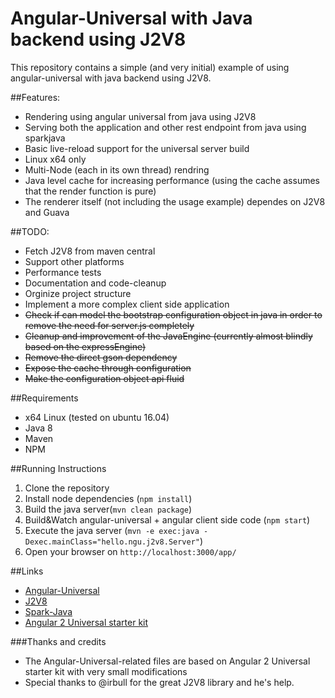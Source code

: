 # Angular-Universal with Java backend using J2V8
This repository contains a simple (and very initial) example of using angular-universal with java backend using J2V8.

##Features:
- Rendering using angular universal from java using J2V8
- Serving both the application and other rest endpoint from java using sparkjava
- Basic live-reload support for the universal server build 
- Linux x64 only
- Multi-Node (each in its own thread) rendring
- Java level cache for increasing performance (using the cache assumes that the render function is pure)
- The renderer itself (not including the usage example) dependes on J2V8 and Guava

##TODO:
- Fetch J2V8 from maven central
- Support other platforms
- Performance tests 
- Documentation and code-cleanup
- Orginize project structure
- Implement a more complex client side application
- ~~Check if can model the bootstrap configuration object in java in order to remove the need for server.js completely~~ 
- ~~Cleanup and improvement of the JavaEngine (currently almost blindly based on the expressEngine)~~
- ~~Remove the direct gson dependency~~
- ~~Expose the cache through configuration~~
- ~~Make the configuration object api fluid~~

##Requirements
- x64 Linux (tested on ubuntu 16.04)
- Java 8
- Maven
- NPM
 
##Running Instructions
1. Clone the repository
2. Install node dependencies (`npm install`)
3. Build the java server(`mvn clean package`)
4. Build&Watch angular-universal + angular client side code (`npm start`)
5. Execute the java server (`mvn -e exec:java -Dexec.mainClass="hello.ngu.j2v8.Server"`)
6. Open your browser on `http://localhost:3000/app/`

##Links
- [Angular-Universal](https://github.com/angular/universal)
- [J2V8](https://github.com/eclipsesource/J2V8)
- [Spark-Java](http://sparkjava.com/)
- [Angular 2 Universal starter kit](https://github.com/angular/universal-starter)

###Thanks and credits
- The Angular-Universal-related files are based on Angular 2 Universal starter kit with very small modifications
- Special thanks to @irbull for the great J2V8 library and he's help.
